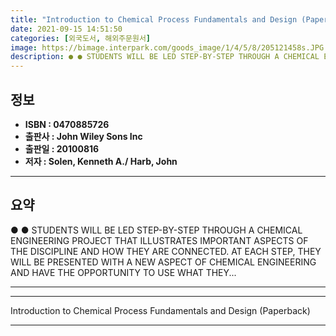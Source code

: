 ```yaml
---
title: "Introduction to Chemical Process Fundamentals and Design (Paperback)"
date: 2021-09-15 14:51:50
categories: [외국도서, 해외주문원서]
image: https://bimage.interpark.com/goods_image/1/4/5/8/205121458s.JPG
description: ● ● STUDENTS WILL BE LED STEP-BY-STEP THROUGH A CHEMICAL ENGINEERING PROJECT THAT ILLUSTRATES IMPORTANT ASPECTS OF THE DISCIPLINE AND HOW THEY ARE CONNECTED.
---
```


## **정보**

- **ISBN : 0470885726**
- **출판사 : John Wiley   Sons Inc**
- **출판일 : 20100816**
- **저자 : Solen, Kenneth A./ Harb, John**

------



## **요약**

●  ●  STUDENTS WILL BE LED STEP-BY-STEP THROUGH A CHEMICAL ENGINEERING PROJECT THAT ILLUSTRATES IMPORTANT ASPECTS OF THE DISCIPLINE AND HOW THEY ARE CONNECTED. AT EACH STEP, THEY WILL BE PRESENTED WITH A NEW ASPECT OF CHEMICAL ENGINEERING AND HAVE THE OPPORTUNITY TO USE WHAT THEY... 

------



------


Introduction to Chemical Process Fundamentals and Design (Paperback) 

------



